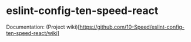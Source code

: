 # eslint-config-ten-speed-react

Documentation: (Project wiki)[https://github.com/10-Speed/eslint-config-ten-speed-react/wiki]
